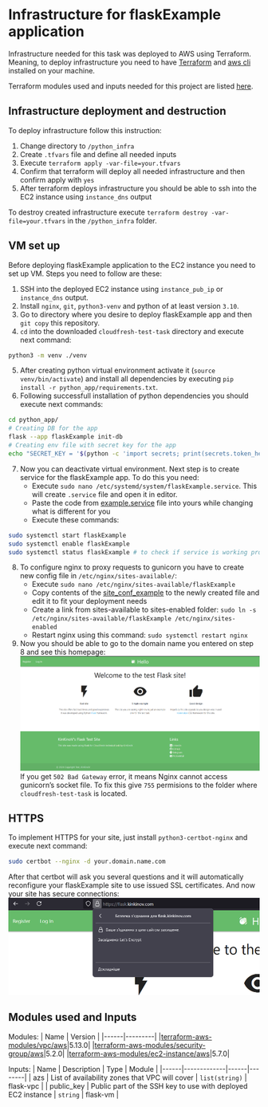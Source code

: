# Infrastructure for flaskExample application
Infrastructure needed for this task was deployed to AWS using Terraform. Meaning, to deploy infrastructure you need to have [Terraform](https://developer.hashicorp.com/terraform/tutorials/aws-get-started/install-cli) and [aws cli](https://docs.aws.amazon.com/cli/latest/userguide/getting-started-install.html) installed on your machine.

Terraform modules used and inputs needed for this project are listed [here](#modules-used-and-inputs).

## Infrastructure deployment and destruction

To deploy infrastructure follow this instruction:
1. Change directory to `/python_infra`
2. Create `.tfvars` file and define all needed inputs
3. Execute `terraform apply -var-file=your.tfvars`
4. Confirm that terraform will deploy all needed infrastructure and then confirm apply with `yes`
5. After terraform deploys infrastructure you should be able to ssh into the EC2 instance using `instance_dns` output

To destroy created infrastructure execute `terraform destroy -var-file=your.tfvars` in the `/python_infra` folder.

## VM set up
Before deploying flaskExample application to the EC2 instance you need to set up VM. Steps you need to follow are these:
1. SSH into the deployed EC2 instance using `instance_pub_ip` or `instance_dns` output.
2. Install `nginx`, `git`, `python3-venv` and python of at least version `3.10`.
3. Go to directory where you desire to deploy flaskExample app and then `git copy` this repository.
4. `cd` into the downloaded `cloudfresh-test-task` directory and execute next command:
```bash
python3 -m venv ./venv
```
5. After creating python virtual environment activate it (`source venv/bin/activate`) and install all dependencies by executing `pip install -r python_app/requirements.txt`.
6. Following successfull installation of python dependencies you should execute next commands:
```bash
cd python_app/
# Creating DB for the app
flask --app flaskExample init-db
# Creating env file with secret key for the app
echo "SECRET_KEY = '$(python -c 'import secrets; print(secrets.token_hex())')'" > instance/config.py
```
7. Now you can deactivate virtual environment. Next step is to create service for the flaskExample app. To do this you need:
    - Execute `sudo nano /etc/systemd/system/flaskExample.service`. This will create `.service` file and open it in editor.
    - Paste the code from [example.service](/Task_1/python_infra/example.service) file into yours while changing what is different for you
    - Execute these commands:
```bash
sudo systemctl start flaskExample
sudo systemctl enable flaskExample
sudo systemctl status flaskExample # to check if service is working properly
```
8. To configure nginx to proxy requests to gunicorn you have to create new config file in `/etc/nginx/sites-available/`:
    - Execute `sudo nano /etc/nginx/sites-available/flaskExample`
    - Copy contents of the [site_conf_example](/Task_1/python_infra/site_conf_example) to the newly created file and edit it to fit your deployment needs
    - Create a link from sites-available to sites-enabled folder: `sudo ln -s /etc/nginx/sites-available/flaskExample /etc/nginx/sites-enabled`
    - Restart nginx using this command: `sudo systemctl restart nginx`
9. Now you should be able to go to the domain name you entered on step 8 and see this homepage:
![flaskExample homepage](/Task_1/images/appHomePage.png)
If you get `502 Bad Gateway` error, it means Nginx cannot access gunicorn’s socket file. To fix this give `755` permisions to the folder where `cloudfresh-test-task` is located.

## HTTPS
To implement HTTPS for your site, just install `python3-certbot-nginx` and execute next command:
```bash
sudo certbot --nginx -d your.domain.name.com
```
After that certbot will ask you several questions and it will automatically reconfigure your flaskExample site to use issued SSL certificates. And now your site has secure connections:
![secure connection to the site](/Task_1/images/secureConnection.png)

## Modules used and Inputs
Modules:
| Name | Version |
|------|---------|
|[terraform-aws-modules/vpc/aws](https://registry.terraform.io/modules/terraform-aws-modules/vpc/aws/5.13.0)|5.13.0|
|[terraform-aws-modules/security-group/aws](https://registry.terraform.io/modules/terraform-aws-modules/security-group/aws/5.2.0)|5.2.0|
|[terraform-aws-modules/ec2-instance/aws](https://registry.terraform.io/modules/terraform-aws-modules/autoscaling/aws/5.7.0)|5.7.0|

Inputs:
| Name | Description | Type | Module |
|------|-------------|------|--------|
| azs  | List of availability zones that VPC will cover | `list(string)` | flask-vpc |
| public_key | Public part of the SSH key to use with deployed EC2 instance | `string` | flask-vm |